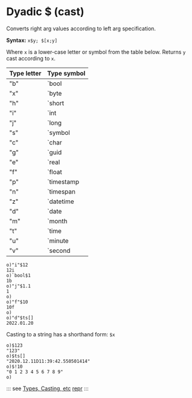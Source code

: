 # Dyadic $ (cast)

Converts right arg values according to left arg specification.

**Syntax:** ```x$y; $[x;y]```

Where `x` is a lower-case letter or symbol from the table below. Returns `y` cast according to `x`.

| Type letter | Type symbol |
| --- | --- |
| "b" | `bool |
| "x" | `byte |
| "h" | `short |
| "i" | `int |
| "j" | `long |
| "s" | `symbol |
| "c" | `char |
| "g" | `guid |
| "e" | `real |
| "f" | `float |
| "p" | `timestamp |
| "n" | `timespan |
| "z" | `datetime |
| "d" | `date |
| "m" | `month |
| "t" | `time |
| "u" | `minute |
| "v" | `second |

```o
o)"i"$12
12i
o)`bool$1
1b
o)"j"$1.1
1
o)
o)"f"$10
10f
o)
o)"d"$ts[]
2022.01.20
```

Casting to a string has a shorthand form: ``$x``

```
o)$123
"123"
o)$ts[]
"2020.12.11D11:39:42.550501414"
o)$!10
"0 1 2 3 4 5 6 7 8 9"
o)
```

::: see
[Types, Casting, etc](/reference/types/types.md)
[repr](/verbs/casts/repr.md)
:::
